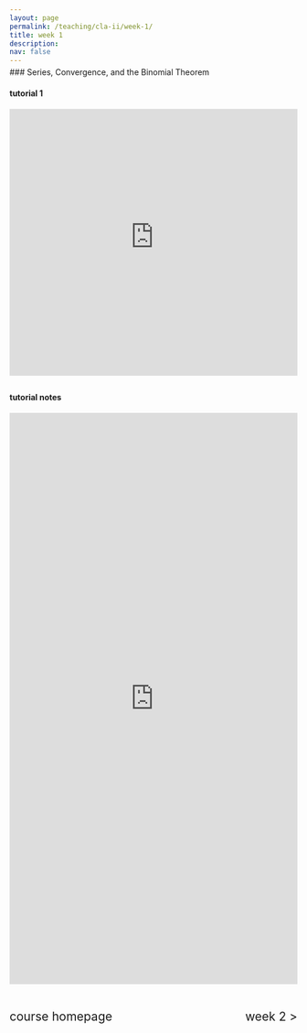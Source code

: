 ```yaml
---
layout: page
permalink: /teaching/cla-ii/week-1/
title: week 1
description: 
nav: false
---
```

<div style="margin-top: -10px;"></div>
### Series, Convergence, and the Binomial Theorem
<div style="margin-top: 20px;"></div>

<div style="margin-top: 10px;"></div>

#### tutorial 1
<div style="margin-top: 10px;"></div>

<iframe 
    class="rounded z-depth-1" 
    zoomable="true" 
    style="width: 100%; height: 350pt;" 
    src="https://www.youtube-nocookie.com/embed/videoseries?si=4Wla1-AYAWBj2wt3&amp;list=PL5nC3GggzQpNeb_6ZOkbf2JJXB8wCnUdb" 
    title="YouTube video player" 
    frameborder="0" 
    allow="accelerometer; autoplay; clipboard-write; encrypted-media; gyroscope; picture-in-picture; web-share" 
    referrerpolicy="strict-origin-when-cross-origin" 
    allowfullscreen>
</iframe>
<div style="margin-top: 30px;"></div>

#### tutorial notes

<div style="margin-top: 10px;"></div>

<iframe scrolling="auto" 
    src="https://drive.google.com/viewerng/viewer?embedded=true&url=elshenawyom.github.io/assets/pdf/teaching/cla-ii/tutorial-notes-1.pdf" 
    style="width: 100%; height: 1000px;" 
    frameborder="0">
</iframe>



<div style="margin-top: 30px;"></div>
<div style="display: flex; justify-content: space-between; align-items: center;">
  <a href="/teaching/cla-ii/" style="font-size: 1.5em; text-decoration: none; text-align: center;"> course homepage </a>
  
  <a style="font-size: 1.5em; text-decoration: none; text-align: right;"> week 2 > </a> 
  
  <!-- href="/teaching/cla-ii/week-2/"  -->
  
</div>


<br>
<br>

<!--

### Quiz 1
{% raw %}
<!DOCTYPE html>
<html lang="en">
<head>
  <meta charset="UTF-8">
  <meta name="viewport" content="width=device-width, initial-scale=1.0">
  <title>Multiple Questions</title>
  <style>
    body {
      margin: 20px;
    }
    .question {
      font-size: 18px;
      margin-bottom: 10px;
    }
    .answer-options {
      margin: 10px 0;
    }
    .feedback {
      display: none;
      margin-top: 10px;
      font-weight: bold;
    }
    .button-container {
      display: flex;
      gap: 10px;
      margin-top: 10px;
    }
    .reset-btn, .check-btn {
      padding: 10px 15px;
      font-size: 16px;
      border-radius: 30px;
      border: 2px solid #007BFF;
      background-color: #f5f5f5;
      cursor: pointer;
      text-align: center;
    }
    .reset-btn {
      background-color: #ffffff;
      color: #007BFF;
      display: flex;
      align-items: center;
    }
    .reset-btn::before {
      content: "🔄";
      margin-right: 8px;
    }
    .check-btn {
      background-color: #007BFF;
      color: #fff;
      text-decoration: none;
    }
    .check-btn:hover {
      background-color: #0056b3;
    }
    .feedback.correct {
      color: green;
    }
    .feedback.incorrect {
      color: red;
    }
  </style>
</head>
<body>

 Question 1
<div class="question">
  Find the (complex) roots of the polynomial
  <br>
  <span>\[ p(x) = x^2 + 4x + 13 \]</span>
</div>
<div class="answer-options">
  <input type="radio" id="answer1_1" name="answer_1" value="1">
  <label for="answer1_1"> \(x_1=-2-3i, x_2=-2+3i\) </label><br>
  <input type="radio" id="answer1_2" name="answer_1" value="2">
  <label for="answer1_2"> \(x_1=-3+2i, x_2=-3-2i\) </label><br>
  <input type="radio" id="answer1_3" name="answer_1" value="3">
  <label for="answer1_3"> \(x_1=+2+3i, x_2=+2-3i\) </label><br>
  <input type="radio" id="answer1_4" name="answer_1" value="4">
  <label for="answer1_4"> \(x_1=+3-2i, x_2=+3+2i\) </label>
</div>

<div class="button-container">
  <div class="reset-btn" onclick="resetQuestion(1)"> Reset</div>
  <button class="check-btn" onclick="checkAnswer(1)">Check</button>
</div>

<div class="feedback" id="feedback_1">
  Correct! The roots are: \( x_1 = -2 - 3i, x_2 = -2 + 3i \)
</div>

<script>
  function checkAnswer(questionNumber) {
    const selectedAnswer = document.querySelector(`input[name="answer_${questionNumber}"]:checked`);
    const feedback = document.getElementById(`feedback_${questionNumber}`);

    if (selectedAnswer) {
      const isCorrect = selectedAnswer.value === "1"; // Correct answer for all questions is always the first option
      if (isCorrect) {
        feedback.style.display = "block";
        feedback.className = "feedback correct";
      } else {
        feedback.style.display = "block";
        feedback.className = "feedback incorrect";
        feedback.innerHTML = "Incorrect! Please try again.";
      }
    } else {
      alert("Please select an answer.");
    }
  }

  function resetQuestion(questionNumber) {
    // Deselect radio buttons
    const radios = document.querySelectorAll(`input[name="answer_${questionNumber}"]`);
    radios.forEach(radio => radio.checked = false);

    // Hide feedback
    document.getElementById(`feedback_${questionNumber}`).style.display = "none";
  }
</script>

</body>
</html>
{% endraw %}

 -->
 
 
 

